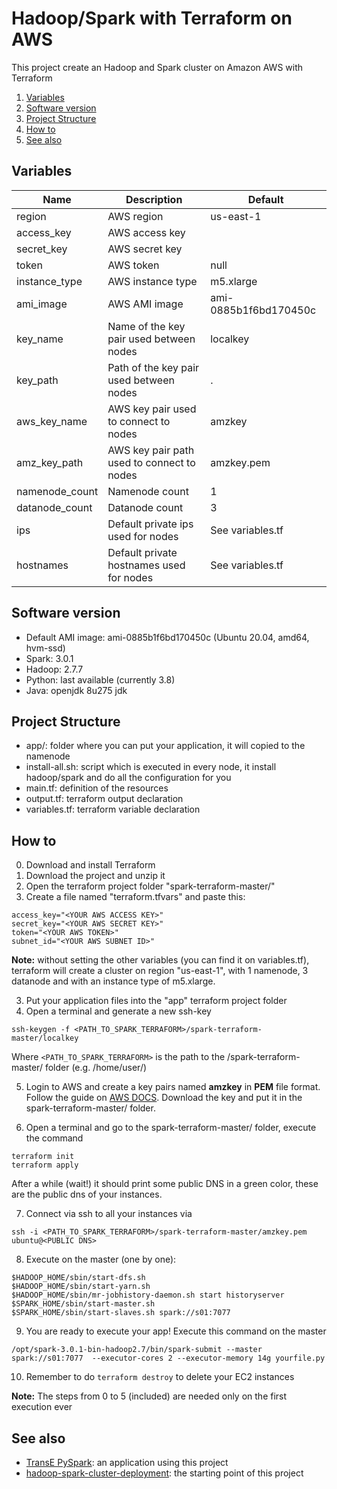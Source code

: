 # Hadoop/Spark with Terraform on AWS

This project create an Hadoop and Spark cluster on Amazon AWS with Terraform

1. [Variables](#Variables)
2. [Software version](#Software-version)
3. [Project Structure](#Project-Structure)
4. [How to](#How-to)
5. [See also](#See-also)

## Variables

| Name           | Description                                | Default               |
|----------------|--------------------------------------------|-----------------------|
| region         | AWS region                                 | us-east-1             |
| access_key     | AWS access key                             |                       |
| secret_key     | AWS secret key                             |                       |
| token          | AWS token                                  | null                  |
| instance_type  | AWS instance type                          | m5.xlarge             |
| ami_image      | AWS AMI image                              | ami-0885b1f6bd170450c |
| key_name       | Name of the key pair used between nodes    | localkey              |
| key_path       | Path of the key pair used between nodes    | .                     |
| aws_key_name   | AWS key pair used to connect to nodes      | amzkey                |
| amz_key_path   | AWS key pair path used to connect to nodes | amzkey.pem            |
| namenode_count | Namenode count                             | 1                     |
| datanode_count | Datanode count                             | 3                     |
| ips            | Default private ips used for nodes         | See variables.tf      |
| hostnames      | Default private hostnames used for nodes   | See variables.tf      |


## Software version
* Default AMI image: ami-0885b1f6bd170450c (Ubuntu 20.04, amd64, hvm-ssd)
* Spark: 3.0.1
* Hadoop: 2.7.7
* Python: last available (currently 3.8)
* Java: openjdk 8u275 jdk

## Project Structure

* app/: folder where you can put your application, it will copied to the namenode
* install-all.sh: script which is executed in every node, it install hadoop/spark and do all the configuration for you
* main.tf: definition of the resources 
* output.tf: terraform output declaration
* variables.tf: terraform variable declaration


## How to

0. Download and install Terraform
1. Download the project and unzip it
2. Open the terraform project folder "spark-terraform-master/"
3. Create a file named "terraform.tfvars" and paste this:
```
access_key="<YOUR AWS ACCESS KEY>"
secret_key="<YOUR AWS SECRET KEY>"
token="<YOUR AWS TOKEN>"
subnet_id="<YOUR AWS SUBNET ID>"
```
**Note:** without setting the other variables (you can find it on variables.tf), terraform will create a cluster on region "us-east-1", with 1 namenode, 3 datanode and with an instance type of m5.xlarge.

3. Put your application files into the "app" terraform project folder 
4. Open a terminal and generate a new ssh-key
```
ssh-keygen -f <PATH_TO_SPARK_TERRAFORM>/spark-terraform-master/localkey
```
Where `<PATH_TO_SPARK_TERRAFORM>` is the path to the /spark-terraform-master/ folder (e.g. /home/user/)

5. Login to AWS and create a key pairs named **amzkey** in **PEM** file format. Follow the guide on [AWS DOCS](https://docs.aws.amazon.com/AWSEC2/latest/UserGuide/ec2-key-pairs.html#having-ec2-create-your-key-pair). Download the key and put it in the spark-terraform-master/ folder.

6. Open a terminal and go to the spark-terraform-master/ folder, execute the command
 ```
 terraform init
 terraform apply
 ```
 After a while (wait!) it should print some public DNS in a green color, these are the public dns of your instances.

7. Connect via ssh to all your instances via
 ```
ssh -i <PATH_TO_SPARK_TERRAFORM>/spark-terraform-master/amzkey.pem ubuntu@<PUBLIC DNS>
 ```

8. Execute on the master (one by one):
 ```
$HADOOP_HOME/sbin/start-dfs.sh
$HADOOP_HOME/sbin/start-yarn.sh
$HADOOP_HOME/sbin/mr-jobhistory-daemon.sh start historyserver
$SPARK_HOME/sbin/start-master.sh
$SPARK_HOME/sbin/start-slaves.sh spark://s01:7077
```

9. You are ready to execute your app! Execute this command on the master
```
/opt/spark-3.0.1-bin-hadoop2.7/bin/spark-submit --master spark://s01:7077  --executor-cores 2 --executor-memory 14g yourfile.py
```

10. Remember to do `terraform destroy` to delete your EC2 instances

**Note:** The steps from 0 to 5 (included) are needed only on the first execution ever


## See also
 * [TransE PySpark](https://github.com/conema/TransE-pyspark): an application using this project
 * [hadoop-spark-cluster-deployment](https://github.com/kostistsaprailis/hadoop-spark-cluster-deployment): the starting point of this project
